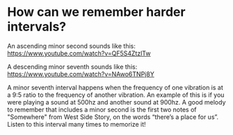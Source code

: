 # How can we remember harder intervals?

An ascending minor second sounds like this: https://www.youtube.com/watch?v=QF5S4ZtzlTw

A descending minor seventh sounds like this: https://www.youtube.com/watch?v=NAwo6TNPj8Y

A minor seventh interval happens when the frequency of one vibration is at a 9:5 ratio to the frequency of another vibration. An example of this is if you were playing a sound at 500hz and another sound at 900hz. A good melody to remember that includes a minor second is the first two notes of "Somewhere" from West Side Story, on the words “there’s a place for us”. Listen to this interval many times to memorize it!

